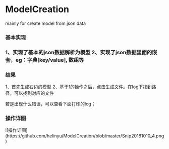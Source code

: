 # ModelCreation
mainly for create model from json data
<h3> 基本实现<h3>
1、实现了基本的json数据解析为模型
2、实现了json数据里面的嵌套，eg：字典[key/value], 数组等


<h3>结果</h3>
1、首先生成右边的模型
2、基于1的操作之后，点击生成文件。在log下找到路径，可以找到对应的文件

若是出现什么错误，可以查看下面打印的log；
<h3>操作详图</h3>
![操作详图](https://github.com/helinyu/ModelCreation/blob/master/Snip20181010_4.png)
